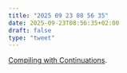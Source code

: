 ```yaml
---
title: "2025 09 23 08 56 35"
date: 2025-09-23T08:56:35+02:00
draft: false
type: "tweet"
---
```

[Compiling with Continuations](https://swatson555.github.io/posts/2025-09-16-compiling-with-continuations.html).
